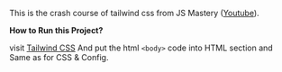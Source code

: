 This is the crash course of tailwind css from JS Mastery ([Youtube](https://www.youtube.com/watch?v=tS7upsfuxmo&t=866s&ab_channel=JavaScriptMastery 'Youtube')).

**How to Run this Project?**

visit [Tailwind CSS](https://play.tailwindcss.com 'Tailwind CSS')
And put the html `<body>` code into HTML section and Same as for CSS & Config.
